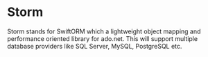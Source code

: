 # Storm
Storm stands for SwiftORM which a lightweight object mapping and performance oriented library for ado.net. This will support multiple database providers like SQL Server, MySQL, PostgreSQL etc.
